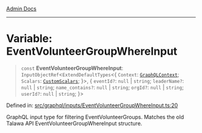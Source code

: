 [Admin Docs](/)

***

# Variable: EventVolunteerGroupWhereInput

> `const` **EventVolunteerGroupWhereInput**: `InputObjectRef`\<`ExtendDefaultTypes`\<\{ `Context`: [`GraphQLContext`](../../../context/type-aliases/GraphQLContext.md); `Scalars`: [`CustomScalars`](../../../scalars/type-aliases/CustomScalars.md); \}\>, \{ `eventId?`: `null` \| `string`; `leaderName?`: `null` \| `string`; `name_contains?`: `null` \| `string`; `orgId?`: `null` \| `string`; `userId?`: `null` \| `string`; \}\>

Defined in: [src/graphql/inputs/EventVolunteerGroupWhereInput.ts:20](https://github.com/Sourya07/talawa-api/blob/2dc82649c98e5346c00cdf926fe1d0bc13ec1544/src/graphql/inputs/EventVolunteerGroupWhereInput.ts#L20)

GraphQL input type for filtering EventVolunteerGroups.
Matches the old Talawa API EventVolunteerGroupWhereInput structure.
